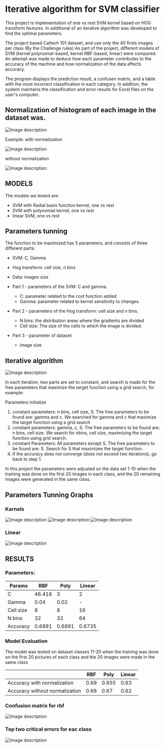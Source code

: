 # Iterative algorithm for SVM classifier
This project is implementation of one vs rest SVM kernel based on HOG transform feutures. In additional of an iterative algorithm was developed to find the optimal parameters.

The project based Caltech 101 dataset, and use only the 40 firsts images per class (By the Challenge rules)
As part of the project, different models of SVM (kernel polynomial-based, kernel RBF-based, linear) were compared. An attempt was made to deduce how each parameter contributes to the accuracy of the machine and how normalization of the data affects accuracy.

The program displays the prediction result, a confusen matrix, and a table with the most incorrect classification in each category. In addition, the system maintains the classification and error results for Excel files on the user's computer.

## Normalization of histogram of each image in the dataset was.
![Image description](https://github.com/RanBezen/Iterative_algorithm_SVM_classifier/blob/master/images/norm_cal.PNG)

Example:
with normalization

![Image description](https://github.com/RanBezen/Iterative_algorithm_SVM_classifier/blob/master/images/norm.jpg)

without normalization

![Image description](https://github.com/RanBezen/Iterative_algorithm_SVM_classifier/blob/master/images/unnorm.jpg)
      
## MODELS
The models we tested are:

- SVM with Radial basis function kernel, one vs rest
- SVM with polynomial kernel, one vs rest
- linear SVM, one vs rest

## Parameters tunning
The function to be maximized has 5 parameters, and consists of three different parts:
-	SVM: C, Gamma
-	Hog transform: cell size, n bins
-	Data: images size

- Part 1 - parameters of the SVM: C and gamma.
  - C: parameter related to the cost function added
  - Gamma: parameter related to kernel sensitivity to changes.
- Part 2 -  parameters of the Hog transform: cell size and n bins.
  - N bins: the distribution areas where the gradients are divided
  - Cell size: The size of the cells to which the image is divided.
- Part 3 - parameter of dataset
  - image size
  
## Iterative algorithm
 	
![Image description](https://github.com/RanBezen/Iterative_algorithm_SVM_classifier/blob/master/images/iter_algo.PNG)


 In each iteration, two parts are set to constant, and search is made for the free parameters that maximize the target function using a grid search, for example:
 
Parameters initialize
1. constant parameters: n bins, cell size, S. The free parameters to be found are: gamma and c. We searched for gamma and c that maximize the target function using a grid search
2. constant parameters: gamma, c, S. The free parameters to be found are: n bins, cell size. We search for nbins, cell size, maximizing the target function using grid search.
3. constant Parameters: All parameters except S. The free parameters to be found are: S. Search for S that maximizes the target function.
4. If the accuracy does not converge (does not exceed two iterations), go back to step 1.

In this project the parameters were adjusted on the data set 1-10 when the training was done on the first 20 images in each class, and the 20 remaining images were generated in the same class.

## Parameters Tunning Graphs
### Karnels
![Image description](https://github.com/RanBezen/Iterative_algorithm_SVM_classifier/blob/master/images/graphs1.PNG)
![Image description](https://github.com/RanBezen/Iterative_algorithm_SVM_classifier/blob/master/images/graphs2.PNG)
![Image description](https://github.com/RanBezen/Iterative_algorithm_SVM_classifier/blob/master/images/graphs3.PNG)
### Linear
![Image description](https://github.com/RanBezen/Iterative_algorithm_SVM_classifier/blob/master/images/graphs_linear.PNG)

## RESULTS
### Parameters:
|     Params    |       RBF     |   Poly     |  Linear    |
| ------------- | ------------- |------------|------------|
| C | 46.416  |   3     |     2     |
| Gamma  |0.04  | 0.02  |     -     |
| Cell size  |8  |8  |16     |
| N bins |32  |32  |64     |
| Accuracy |0.6891  | 0.6891 |0.6735     |

### Model Evaluation
The model was tested on  dataset classes 11-20 when the training was done on the first 20 pictures of each class and the 20 images were made in the same class

|         |       RBF     |   Poly     |  Linear    |
| ------------- | ------------- |------------|------------|
| Accuracy with normalization | 0.69  |   0.655     |     0.63     |
| Accuracy without normalization  |0.68  | 0.67  |    0.62     |

### Confusion matrix for rbf
![Image description](https://github.com/RanBezen/Iterative_algorithm_SVM_classifier/blob/master/images/conf_matrix.PNG)

### Top two critical errors for eac class

![Image description](https://github.com/RanBezen/Iterative_algorithm_SVM_classifier/blob/master/images/errors_grid.png)





